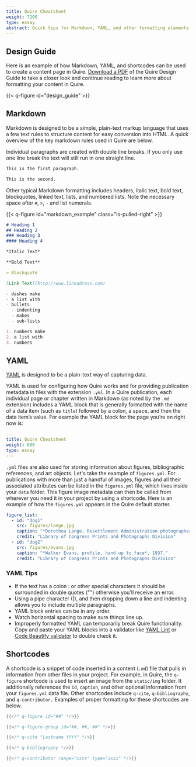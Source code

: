 ```yaml
---
title: Quire Cheatsheet
weight: 7200
type: essay
abstract: Quick tips for Markdown, YAML, and other formatting elements in Quire
---
```


## Design Guide

Here is an example of how Markdown, YAML, and shortcodes can be used to create a content page in Quire. [Download a PDF](/downloads/quire-design-guide.pdf) of the Quire Design Guide to take a closer look and continue reading to learn more about formatting your content in Quire.

{{< q-figure id="design_guide" >}}

## Markdown

Markdown is designed to be a simple, plain-text markup language that uses a few text rules to structure content for easy conversion into HTML. A quick overview of the key markdown rules used in Quire are below.

Individual paragraphs are created with double line breaks. If you only use one line break the text will still run in one straight line.

```md
This is the first paragraph.

This is the second.
```

Other typical Markdown formatting includes headers, italic text, bold text, blockquotes, linked text, lists, and numbered lists. Note the necessary space after `#`, `>`, `-` and list numerals.

{{< q-figure id="markdown_example" class="is-pulled-right" >}}

```md
# Heading 1
## Heading 2
### Heading 3
#### Heading 4

*Italic Text*

**Bold Text**

> Blockquote

[Link Text](http://www.linkadress.com)

- dashes make
- a list with
- bullets
  - indenting
  - makes
  - sub-lists

1. numbers make
2. a list with
3. numbers
```

## YAML

[YAML](http://yaml.org/) is designed to be a plain-text way of capturing data.

YAML is used for configuring how Quire works and for providing publication metadata in files with the extension `.yml`. In a Quire publication, each individual page or chapter written in Markdown (as noted by the `.md` extension) includes a YAML block that is generally formatted with the name of a data item (such as `title`) followed by a colon, a space, and then the data item’s value. For example the YAML block for the page you’re on right now is:

```yaml
---
title: Quire Cheatsheet
weight: 600
type: essay
---
```

`.yml` files are also used for storing information about figures, bibliographic references, and art objects. Let's take the example of `figures.yml`. For publications with more than just a handful of images, figures and all their associated attributes can be listed in the `figures.yml` file, which lives inside your `data` folder. This figure image metadata can then be called from wherever you need it in your project by using a shortcode. Here is an example of how the `figures.yml` appears in the Quire default starter.

```yaml
figure_list:
  - id: "dog1"
    src: figures/lange.jpg
    caption: "*Dorothea Lange, Resettlement Administration photographer, in California*, 1936."
    credit: "Library of Congress Prints and Photographs Division"
  - id: "dog2"
    src: figures/evans.jpg
    caption: "*Walker Evans, profile, hand up to face*, 1937."
    credit: "Library of Congress Prints and Photographs Division"
```

### YAML Tips

- If the text has a colon : or other special characters it should be surrounded in double quotes ("") otherwise you'll receive an error.
- Using a pipe character (|), and then dropping down a line and indenting allows you to include multiple paragraphs.
- YAML block entries can be in any order.
- Watch horizontal spacing to make sure things line up.
- Improperly formatted YAML can temporarily break Quire functionality. Copy and paste your YAML blocks into a validator like [YAML Lint](http://www.yamllint.com/) or [Code Beautify validator](https://codebeautify.org/yaml-validator) to double check it.


## Shortcodes

A shortcode is a snippet of code inserted in a content (`.md`) file that pulls in information from other files in your project. For example, in Quire, the `q-figure` shortcode is used to insert an image from the `static/img` folder. It additionally references the `id`, `caption`, and other optional information from your `figures.yml` data file. Other shortcodes include `q-cite`, `q-bibliography`, and `q-contributor.` Examples of proper formatting for these shortcodes are below.

```go
{{</* q-figure id="##" */>}}

{{</* q-figure-group id="##, ##, ##" */>}}

{{</* q-cite "Lastname YYYY" */>}}

{{</* q-bibliography */>}}

{{</* q-contributor range="xxxx" type="xxxx" */>}}

```

